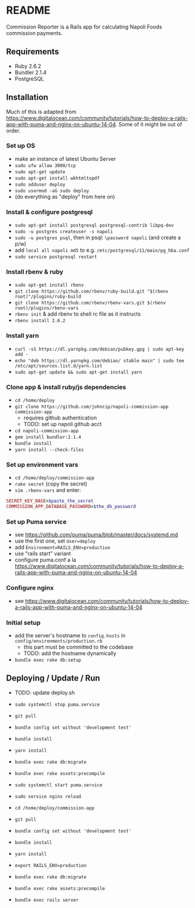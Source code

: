 # README

Commission Reporter is a Rails app for calculating Napoli Foods commission payments.

## Requirements

* Ruby 2.6.2
* Bundler 2.1.4
* PostgreSQL

## Installation

Much of this is adapted from https://www.digitalocean.com/community/tutorials/how-to-deploy-a-rails-app-with-puma-and-nginx-on-ubuntu-14-04.
Some of it might be out of order.

### Set up OS

* make an instance of latest Ubuntu Server
* `sudo ufw allow 3000/tcp`
* `sudo apt-get update`
* `sudo apt-get install wkhtmltopdf`
* `sudo adduser deploy`
* `sudo usermod -aG sudo deploy`
* (do everything as "deploy" from here on)

### Install & configure postgresql

* `sudo apt-get install postgresql postgresql-contrib libpq-dev`
* `sudo -u postgres createuser -s napoli`
* `sudo -u postgres psql`, then in psql: `\password napoli` (and create a p/w)
* add `local all napoli md5` to e.g. `/etc/postgresql/11/main/pg_hba.conf`
* `sudo service postgresql restart`

### Install rbenv & ruby

* `sudo apt-get install rbenv`
* `git clone https://github.com/rbenv/ruby-build.git "$(rbenv root)"/plugins/ruby-build`
* `git clone https://github.com/rbenv/rbenv-vars.git $(rbenv root)/plugins/rbenv-vars`
* `rbenv init` & add rbenv to shell rc file as it instructs
* `rbenv install 2.6.2`

### Install yarn

* `curl -sS https://dl.yarnpkg.com/debian/pubkey.gpg | sudo apt-key add -`
* `echo "deb https://dl.yarnpkg.com/debian/ stable main" | sudo tee /etc/apt/sources.list.d/yarn.list`
* `sudo apt-get update && sudo apt-get install yarn`

### Clone app & install ruby/js dependencies

* `cd /home/deploy`
* `git clone https://github.com/johncip/napoli-commission-app commission-app`
  * requires github authentication
  * TODO: set up napoli github acct
* `cd napoli-commission-app`
* `gem install bundler:2.1.4`
* `bundle install`
* `yarn install --check-files`

### Set up environment vars

* `cd /home/deploy/commission-app`
* `rake secret` (copy the secret)
* `vim .rbenv-vars` and enter:

```ruby
SECRET_KEY_BASE=$paste_the_secret
COMMISSION_APP_DATABASE_PASSWORD=$the_db_password
```

### Set up Puma service
* see https://github.com/puma/puma/blob/master/docs/systemd.md
* use the first one, set `User=deploy`
* add `Environment=RAILS_ENV=production`
* use "rails start" variant
* configure puma.conf a la https://www.digitalocean.com/community/tutorials/how-to-deploy-a-rails-app-with-puma-and-nginx-on-ubuntu-14-04

### Configure nginx
* see https://www.digitalocean.com/community/tutorials/how-to-deploy-a-rails-app-with-puma-and-nginx-on-ubuntu-14-04

### Initial setup

* add the server's hostname to `config.hosts` in `config/environments/production.rb`
  * this part must be committed to the codebase
  * TODO: add the hostname dynamically
* `bundle exec rake db:setup`

## Deploying / Update / Run

* TODO: update deploy.sh
* `sudo systemctl stop puma.service`
* `git pull`
* `bundle config set without 'development test'`
* `bundle install`
* `yarn install`
* `bundle exec rake db:migrate`
* `bundle exec rake assets:precompile`
* `sudo systemctl start puma.service`
* `sudo service nginx reload`


* `cd /home/deploy/commission-app`
* `git pull`
* `bundle config set without 'development test'`
* `bundle install`
* `yarn install`
* `export RAILS_ENV=production`
* `bundle exec rake db:migrate`
* `bundle exec rake assets:precompile`
* `bundle exec rails server`
